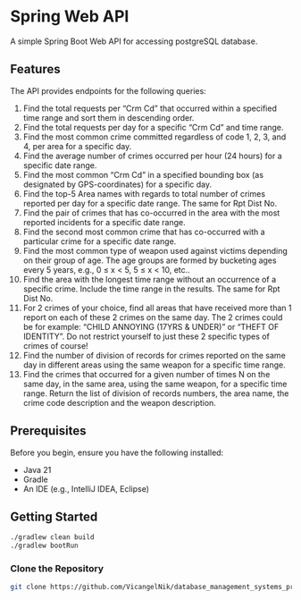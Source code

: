 # Spring Web API

A simple Spring Boot Web API for accessing postgreSQL database.

## Features

The API provides endpoints for the following queries:

1. Find the total requests per “Crm Cd” that occurred within a specified time range and sort
   them in descending order.
2. Find the total requests per day for a specific “Crm Cd” and time range.
3. Find the most common crime committed regardless of code 1, 2, 3, and 4, per area for a
   specific day.
4. Find the average number of crimes occurred per hour (24 hours) for a specific date range.
5. Find the most common “Crm Cd” in a specified bounding box (as designated by GPS-coordinates)
   for a specific day.
6. Find the top-5 Area names with regards to total number of crimes reported per day for a
   specific date range. The same for Rpt Dist No.
7. Find the pair of crimes that has co-occurred in the area with the most reported incidents for
   a specific date range.
8. Find the second most common crime that has co-occurred with a particular crime for a specific
   date range.
9. Find the most common type of weapon used against victims depending on their group of age.
   The age groups are formed by bucketing ages every 5 years, e.g., 0 ≤ x < 5, 5 ≤ x < 10, etc..
10. Find the area with the longest time range without an occurrence of a specific crime. Include
    the time range in the results. The same for Rpt Dist No.
11. For 2 crimes of your choice, find all areas that have received more than 1 report on each of
    these 2 crimes on the same day. The 2 crimes could be for example: “CHILD ANNOYING
    (17YRS & UNDER)” or “THEFT OF IDENTITY”. Do not restrict yourself to just these 2
    specific types of crimes of course!
12. Find the number of division of records for crimes reported on the same day in different areas
    using the same weapon for a specific time range.
13. Find the crimes that occurred for a given number of times N on the same day, in the same
    area, using the same weapon, for a specific time range. Return the list of division of records
    numbers, the area name, the crime code description and the weapon description.

## Prerequisites

Before you begin, ensure you have the following installed:

- Java 21
- Gradle
- An IDE (e.g., IntelliJ IDEA, Eclipse)

## Getting Started

```bash
./gradlew clean build
./gradlew bootRun
```

### Clone the Repository

```bash
git clone https://github.com/VicangelNik/database_management_systems_programming_project_1.git